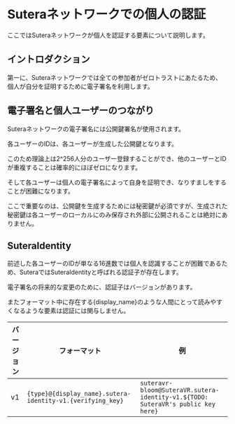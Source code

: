 
# Suteraネットワークでの個人の認証

ここではSuteraネットワークが個人を認証する要素について説明します。

## イントロダクション

第一に、Suteraネットワークでは全ての参加者がゼロトラストにあたるため、個人が自分を証明するために電子署名を利用します。

## 電子署名と個人ユーザーのつながり

Suteraネットワークの電子署名には公開鍵署名が使用されます。

各ユーザーのIDは、各ユーザーが生成した公開鍵となります。

このため理論上は2^256人分のユーザー登録することができ、他のユーザーとIDが重複することは確率的にほぼゼロになります。

そして各ユーザーは個人の電子署名によって自身を証明でき、なりすましをすることが困難になります。

ここで重要なのは、公開鍵を生成するためには秘密鍵が必須ですが、生成された秘密鍵は各ユーザーのローカルにのみ保存され外部に公開されることは絶対にありません。

## SuteraIdentity

前述した各ユーザーのIDが単なる16進数では個人を認識することが困難であるため、SuteraではSuteraIdentityと呼ばれる認証子が存在します。

電子署名の将来的な変更のために、認証子はバージョンがあります。

またフォーマット中に存在する{display_name}のような人間にとって読みやすくなるような要素は認証には関与しません。

|バージョン|フォーマット|例|
|-----|-----|-----|
|v1|`{type}@{display_name}.sutera-identity-v1.{verifying_key}`|`suteravr-bloom@SuteraVR.sutera-identity-v1.${TODO: SuteraVR's public key here}`|
